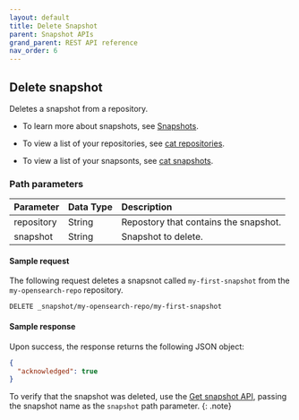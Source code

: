 ```yaml
---
layout: default
title: Delete Snapshot
parent: Snapshot APIs
grand_parent: REST API reference
nav_order: 6
---
```


## Delete snapshot

Deletes a snapshot from a repository.

* To learn more about snapshots, see [Snapshots]({{site.url}}{{site.baseurl}}/opensearch/snapshots/index).

* To view a list of your repositories, see [cat repositories]({{site.url}}{{site.baseurl}}/opensearch/rest-api/cat/cat-repositories).

* To view a list of your snapsonts, see [cat snapshots]({{site.url}}{{site.baseurl}}/opensearch/rest-api/cat/cat-snapshots).

### Path parameters

Parameter | Data Type | Description
:--- | :--- | :---
repository | String | Repostory that contains the snapshot. |
snapshot | String | Snapshot to delete. |

#### Sample request

The following request deletes a snapsnot called `my-first-snapshot` from the `my-opensearch-repo` repository.

`DELETE _snapshot/my-opensearch-repo/my-first-snapshot`

#### Sample response

Upon success, the response returns the following JSON object:

```json
{
  "acknowledged": true
}
```

To verify that the snapshot was deleted, use the [Get snapshot API]({{site.url}}{{site.baseurl}}/opensearch/rest-api/snapshots/get-snapshot), passing the snapshot name as the `snapshot` path parameter.
{: .note}
